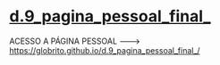 # [d.9_pagina_pessoal_final_](https://globrito.github.io/d.9_pagina_pessoal_final_/d.9_pagina_pessoal_final_.html)
ACESSO A PÁGINA PESSOAL ---> https://globrito.github.io/d.9_pagina_pessoal_final_/
